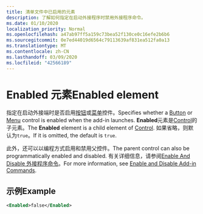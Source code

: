 ```yaml
---
title: 清单文件中已启用的元素
description: 了解如何指定在启动外接程序时禁用外接程序命令。
ms.date: 01/10/2020
localization_priority: Normal
ms.openlocfilehash: a47ab97ff5a159c73bea52f130ce0c16efe2b6b6
ms.sourcegitcommit: 0e7ed44019d6564c79113639af831ea512fa0a13
ms.translationtype: MT
ms.contentlocale: zh-CN
ms.lasthandoff: 03/09/2020
ms.locfileid: "42566189"
---
```

# <a name="enabled-element"></a><span data-ttu-id="977b3-103">Enabled 元素</span><span class="sxs-lookup"><span data-stu-id="977b3-103">Enabled element</span></span>

<span data-ttu-id="977b3-104">指定在启动外接端时是否启用[按钮](control.md#button-control)或[菜单](control.md#menu-dropdown-button-controls)控件。</span><span class="sxs-lookup"><span data-stu-id="977b3-104">Specifies whether a [Button](control.md#button-control) or [Menu](control.md#menu-dropdown-button-controls) control is enabled when the add-in launches.</span></span> <span data-ttu-id="977b3-105">**Enabled**元素是[Control](control.md)的子元素。</span><span class="sxs-lookup"><span data-stu-id="977b3-105">The **Enabled** element is a child element of [Control](control.md).</span></span> <span data-ttu-id="977b3-106">如果省略，则默认为`true`。</span><span class="sxs-lookup"><span data-stu-id="977b3-106">If it is omitted, the default is `true`.</span></span> 

<span data-ttu-id="977b3-107">此外，还可以以编程方式启用和禁用父控件。</span><span class="sxs-lookup"><span data-stu-id="977b3-107">The parent control can also be programmatically enabled and disabled.</span></span> <span data-ttu-id="977b3-108">有关详细信息，请参阅[Enable And Disable 外接程序命令](/office/dev/add-ins/design/disable-add-in-commands)。</span><span class="sxs-lookup"><span data-stu-id="977b3-108">For more information, see [Enable and Disable Add-in Commands](/office/dev/add-ins/design/disable-add-in-commands).</span></span>

## <a name="example"></a><span data-ttu-id="977b3-109">示例</span><span class="sxs-lookup"><span data-stu-id="977b3-109">Example</span></span>

```xml
<Enabled>false</Enabled>
```

